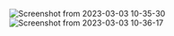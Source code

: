 ![Screenshot from 2023-03-03 10-35-30](https://user-images.githubusercontent.com/126884299/222839664-377061a0-6184-4757-91c1-7a56cf1ccff3.png)
![Screenshot from 2023-03-03 10-36-17](https://user-images.githubusercontent.com/126884299/222839680-1bf809a2-c8de-4e12-8734-7a2820bc3116.png)
